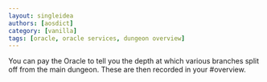 ```yaml
---
layout: singleidea
authors: [aosdict]
category: [vanilla]
tags: [oracle, oracle services, dungeon overview]
---
```

You can pay the Oracle to tell you the depth at which various branches split off from the main dungeon. These are then recorded in your #overview.
